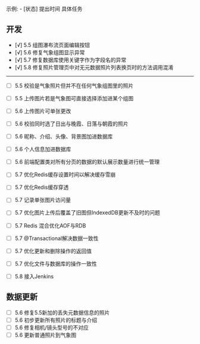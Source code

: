 示例:  - [状态] 提出时间 具体任务
## 开发
  - [√] 5.5 组图瀑布流页面编辑按钮
  - [√] 5.6 修复气象组图显示异常
  - [√] 5.7 修复数据库使用关键字作为字段名的异常
  - [√] 5.8 修复照片管理页中对无元数据照片列表换页时的方法调用混淆
--------------------------------------------------------------
  - [ ] 5.5 校验是气象照片但并不在任何气象组图里的照片
  - [ ] 5.5 上传图片若是气象图可直接选择添加进某个组图
  - [ ] 5.6 上传图片可单张更改
  - [ ] 5.6 校验同时选了日出与晚霞、日落与朝霞的照片  
  - [ ] 5.6 昵称、介绍、头像、背景图加进数据库
  - [ ] 5.6 个人信息加进数据库
  - [ ] 5.6 前端配置类对所有分页的数据的默认展示数量进行统一管理
  - [ ] 5.7 优化Redis缓存设置时间以解决缓存雪崩
  - [ ] 5.7 优化Redis缓存穿透
  - [ ] 5.7 记录单张图片访问量
  - [ ] 5.7 优化图片上传后覆盖了旧图但IndexedDB更新不及时的问题
  - [ ] 5.7 Redis 混合优化AOF与RDB
  - [ ] 5.7 @Transactional解决数据一致性
  - [ ] 5.7 优化更新和删除操作的返回值
  - [ ] 5.7 优化文件与数据库的操作一致性
  - [ ] 5.8 接入Jenkins 


## 数据更新
  - [ ] 5.6 修复5.5新加的丢失元数据信息的照片
  - [ ] 5.6 初步更新所有照片的标题与介绍
  - [ ] 5.6 修复相机/镜头型号的不对应
  - [ ] 5.6 更新普通照片到气象图
